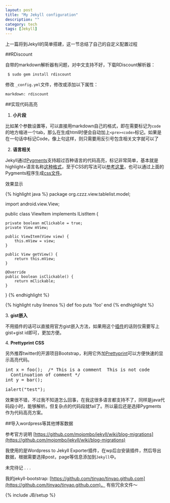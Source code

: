 ```yaml
---
layout: post
title: "My Jekyll configuration"
description: ""
category: tech
tags: [Jekyll]
---
```


上一篇将到Jekyll的简单搭建，这一节总结了自己的自定义配置过程

##RDiscount

自带的markdown解析器有问题，对中文支持不好，下载RDiscount解析器：

<pre><code> $ sudo gem install rdiscount</code></pre>

修改 <code>_config.yml</code>文件，修改或添加以下属性：

	markdown: rdiscount

##实现代码高亮

1. **小片段**

比如某个参数设置等，可以直接用markdown自己的格式，即在需要标记为`code`的地方缩进一个tab，那么在生成html时便会自动加上`<pre><code>`标记。如果是在一句话中标记Code，像上句这样，则只需要用反引号包含相关文字就可以了

2. **语言相关**

Jekyll通过[Pygments](http://pygments.org/)支持超过百种语言的代码高亮，标记非常简单，基本就是highlight+语言名称[这种格式](https://github.com/mojombo/jekyll/wiki/Liquid-Extensions/)，至于CSS的写法可以[参考这里](https://github.com/mojombo/tpw/blob/master/css/syntax.css)，也可以通过上面的Pygments程序生成[css文件](http://tinyao.github.com/assets/css/syntax.css)。

效果显示

{% highlight java %}
package org.czzz.view.tablelist.model;

import android.view.View;

public class ViewItem implements IListItem {

	private boolean mClickable = true;
	private View mView;

	public ViewItem(View view) {
		this.mView = view;
	}

	public View getView() {
		return this.mView;
	}

	@Override
	public boolean isClickable() {
		return mClickable;
	}

}
{% endhighlight %}


{% highlight ruby linenos %}
def foo
  puts 'foo'
  end
{% endhighlight %}


3\. **gist嵌入**

不用插件的话可以直接用官方gist嵌入方法，如果用这个[插件](https://gist.github.com/1027674)的话则仅需要写上gist+gist id即可，更加方便。

4\. **Prettyprint CSS**

另外推荐twitter的开源项目Bootstrap，利用它外加[Prettyprint](http://code.google.com/p/google-code-prettify/)可以方便快速的显示高亮代码。

<pre class="prettyprint linenums">
int x = foo();  /* This is a comment  <span class="nocode">This is not code</span>
  Continuation of comment */
int y = bar();
</pre>

<pre class="prettyprint linenums">
ialert("test");
</pre>

效果很不错，不过我不知道怎么回事，在我这很多语言都支持不了，同样是java代码段小时，能够解析。但复杂点的代码段就fail了。所以最后还是选择Pygments作为代码高亮方案。

##导入wordpress等其他博客数据

参考官方说明 [https://github.com/mojombo/jekyll/wiki/blog-migrations](https://github.com/mojombo/jekyll/wiki/blog-migrations)

我使用的是Wordpress to Jekyll Exporter插件，在wp后台安装插件，然后导出数据，根据需要选择post，page等信息添加到<code>Jekyll</code>中。


未完待记 . . .

我的jekyll-bootstrap:  [https://github.com/tinyao/tinyao.github.com](https://github.com/tinyao/tinyao.github.com)， 有些冗余文件～


{% include JB/setup %}
